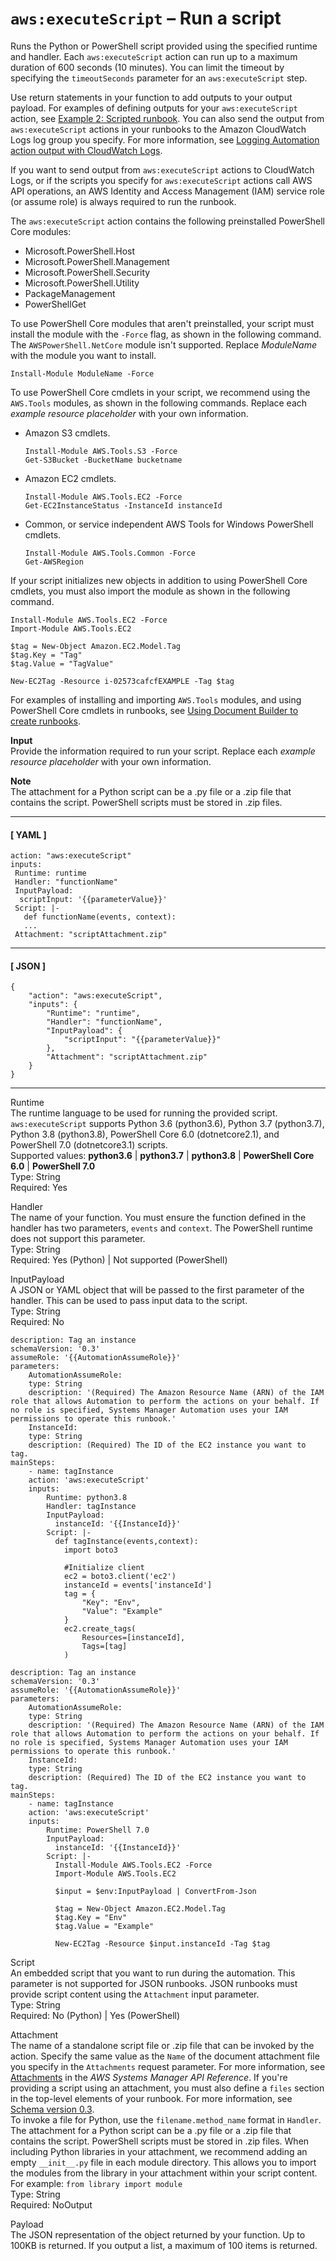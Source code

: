 # `aws:executeScript` – Run a script<a name="automation-action-executeScript"></a>

Runs the Python or PowerShell script provided using the specified runtime and handler\. Each `aws:executeScript` action can run up to a maximum duration of 600 seconds \(10 minutes\)\. You can limit the timeout by specifying the `timeoutSeconds` parameter for an `aws:executeScript` step\.

Use return statements in your function to add outputs to your output payload\. For examples of defining outputs for your `aws:executeScript` action, see [Example 2: Scripted runbook](automation-authoring-runbooks-scripted-example.md)\. You can also send the output from `aws:executeScript` actions in your runbooks to the Amazon CloudWatch Logs log group you specify\. For more information, see [Logging Automation action output with CloudWatch Logs](automation-action-logging.md)\.

If you want to send output from `aws:executeScript` actions to CloudWatch Logs, or if the scripts you specify for `aws:executeScript` actions call AWS API operations, an AWS Identity and Access Management \(IAM\) service role \(or assume role\) is always required to run the runbook\.

The `aws:executeScript` action contains the following preinstalled PowerShell Core modules:
+ Microsoft\.PowerShell\.Host
+ Microsoft\.PowerShell\.Management
+ Microsoft\.PowerShell\.Security
+ Microsoft\.PowerShell\.Utility
+ PackageManagement
+ PowerShellGet

To use PowerShell Core modules that aren't preinstalled, your script must install the module with the `-Force` flag, as shown in the following command\. The `AWSPowerShell.NetCore` module isn't supported\. Replace *ModuleName* with the module you want to install\.

```
Install-Module ModuleName -Force
```

To use PowerShell Core cmdlets in your script, we recommend using the `AWS.Tools` modules, as shown in the following commands\. Replace each *example resource placeholder* with your own information\.
+ Amazon S3 cmdlets\.

  ```
  Install-Module AWS.Tools.S3 -Force
  Get-S3Bucket -BucketName bucketname
  ```
+ Amazon EC2 cmdlets\.

  ```
  Install-Module AWS.Tools.EC2 -Force
  Get-EC2InstanceStatus -InstanceId instanceId
  ```
+ Common, or service independent AWS Tools for Windows PowerShell cmdlets\.

  ```
  Install-Module AWS.Tools.Common -Force
  Get-AWSRegion
  ```

If your script initializes new objects in addition to using PowerShell Core cmdlets, you must also import the module as shown in the following command\.

```
Install-Module AWS.Tools.EC2 -Force
Import-Module AWS.Tools.EC2

$tag = New-Object Amazon.EC2.Model.Tag
$tag.Key = "Tag"
$tag.Value = "TagValue"

New-EC2Tag -Resource i-02573cafcfEXAMPLE -Tag $tag
```

For examples of installing and importing `AWS.Tools` modules, and using PowerShell Core cmdlets in runbooks, see [Using Document Builder to create runbooks](automation-document-builder.md)\.

**Input**  
Provide the information required to run your script\. Replace each *example resource placeholder* with your own information\.

**Note**  
The attachment for a Python script can be a \.py file or a \.zip file that contains the script\. PowerShell scripts must be stored in \.zip files\.

------
#### [ YAML ]

```
action: "aws:executeScript"
inputs: 
 Runtime: runtime
 Handler: "functionName"
 InputPayload: 
  scriptInput: '{{parameterValue}}'
 Script: |-
   def functionName(events, context):
   ...
 Attachment: "scriptAttachment.zip"
```

------
#### [ JSON ]

```
{
    "action": "aws:executeScript",
    "inputs": {
        "Runtime": "runtime",
        "Handler": "functionName",
        "InputPayload": {
            "scriptInput": "{{parameterValue}}"
        },
        "Attachment": "scriptAttachment.zip"
    }
}
```

------

Runtime  
The runtime language to be used for running the provided script\. `aws:executeScript` supports Python 3\.6 \(python3\.6\), Python 3\.7 \(python3\.7\), Python 3\.8 \(python3\.8\), PowerShell Core 6\.0 \(dotnetcore2\.1\), and PowerShell 7\.0 \(dotnetcore3\.1\) scripts\.  
Supported values: **python3\.6** \| **python3\.7** \| **python3\.8** \| **PowerShell Core 6\.0** \| **PowerShell 7\.0**  
Type: String  
Required: Yes

Handler  
The name of your function\. You must ensure the function defined in the handler has two parameters, `events` and `context`\. The PowerShell runtime does not support this parameter\.  
Type: String  
Required: Yes \(Python\) \| Not supported \(PowerShell\)

InputPayload  
A JSON or YAML object that will be passed to the first parameter of the handler\. This can be used to pass input data to the script\.  
Type: String  
Required: No  

```
description: Tag an instance
schemaVersion: '0.3'
assumeRole: '{{AutomationAssumeRole}}'
parameters:
    AutomationAssumeRole:
    type: String
    description: '(Required) The Amazon Resource Name (ARN) of the IAM role that allows Automation to perform the actions on your behalf. If no role is specified, Systems Manager Automation uses your IAM permissions to operate this runbook.'
    InstanceId:
    type: String
    description: (Required) The ID of the EC2 instance you want to tag.
mainSteps:
    - name: tagInstance
    action: 'aws:executeScript'
    inputs:
        Runtime: python3.8
        Handler: tagInstance
        InputPayload:
          instanceId: '{{InstanceId}}'
        Script: |-
          def tagInstance(events,context):
            import boto3

            #Initialize client
            ec2 = boto3.client('ec2')
            instanceId = events['instanceId']
            tag = {
                "Key": "Env",
                "Value": "Example"
            }
            ec2.create_tags(
                Resources=[instanceId],
                Tags=[tag]
            )
```

```
description: Tag an instance
schemaVersion: '0.3'
assumeRole: '{{AutomationAssumeRole}}'
parameters:
    AutomationAssumeRole:
    type: String
    description: '(Required) The Amazon Resource Name (ARN) of the IAM role that allows Automation to perform the actions on your behalf. If no role is specified, Systems Manager Automation uses your IAM permissions to operate this runbook.'
    InstanceId:
    type: String
    description: (Required) The ID of the EC2 instance you want to tag.
mainSteps:
    - name: tagInstance
    action: 'aws:executeScript'
    inputs:
        Runtime: PowerShell 7.0
        InputPayload:
          instanceId: '{{InstanceId}}'
        Script: |-
          Install-Module AWS.Tools.EC2 -Force
          Import-Module AWS.Tools.EC2

          $input = $env:InputPayload | ConvertFrom-Json

          $tag = New-Object Amazon.EC2.Model.Tag
          $tag.Key = "Env"
          $tag.Value = "Example"

          New-EC2Tag -Resource $input.instanceId -Tag $tag
```

Script  
An embedded script that you want to run during the automation\. This parameter is not supported for JSON runbooks\. JSON runbooks must provide script content using the `Attachment` input parameter\.  
Type: String  
Required: No \(Python\) \| Yes \(PowerShell\)

Attachment  
The name of a standalone script file or \.zip file that can be invoked by the action\. Specify the same value as the `Name` of the document attachment file you specify in the `Attachments` request parameter\. For more information, see [Attachments](https://docs.aws.amazon.com/systems-manager/latest/APIReference/API_CreateDocument.html#systemsmanager-CreateDocument-request-Attachments) in the *AWS Systems Manager API Reference*\. If you're providing a script using an attachment, you must also define a `files` section in the top\-level elements of your runbook\. For more information, see [Schema version 0\.3](document-schemas-features.md#automation-doc-syntax-examples)\.  
To invoke a file for Python, use the `filename.method_name` format in `Handler`\.   
The attachment for a Python script can be a \.py file or a \.zip file that contains the script\. PowerShell scripts must be stored in \.zip files\.
When including Python libraries in your attachment, we recommend adding an empty `__init__.py` file in each module directory\. This allows you to import the modules from the library in your attachment within your script content\. For example: `from library import module`  
Type: String  
Required: NoOutput

Payload  
The JSON representation of the object returned by your function\. Up to 100KB is returned\. If you output a list, a maximum of 100 items is returned\.